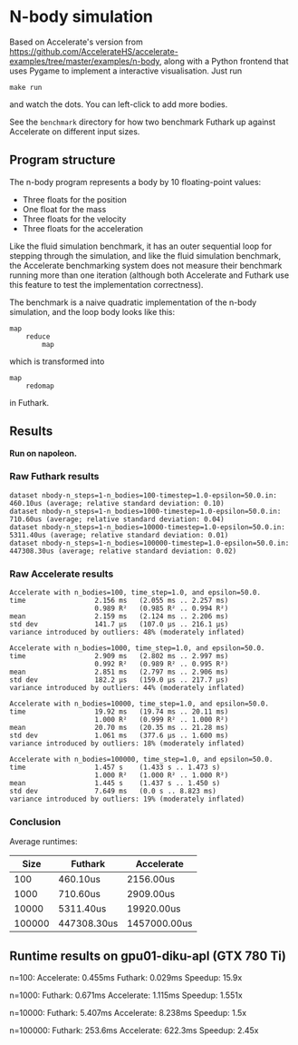 # N-body simulation

Based on Accelerate's version from
https://github.com/AccelerateHS/accelerate-examples/tree/master/examples/n-body,
along with a Python frontend that uses Pygame to implement a
interactive visualisation.  Just run

    make run

and watch the dots.  You can left-click to add more bodies.

See the `benchmark` directory for how two benchmark Futhark up against
Accelerate on different input sizes.


## Program structure

The n-body program represents a body by 10 floating-point values:

  + Three floats for the position
  + One float for the mass
  + Three floats for the velocity
  + Three floats for the acceleration

Like the fluid simulation benchmark, it has an outer sequential loop for
stepping through the simulation, and like the fluid simulation benchmark, the
Accelerate benchmarking system does not measure their benchmark running more
than one iteration (although both Accelerate and Futhark use this feature to
test the implementation correctness).

The benchmark is a naive quadratic implementation of the n-body simulation, and
the loop body looks like this:

```
map
    reduce
        map
```

which is transformed into

```
map
    redomap
```

in Futhark.


## Results

**Run on napoleon.**

### Raw Futhark results

```
dataset nbody-n_steps=1-n_bodies=100-timestep=1.0-epsilon=50.0.in: 460.10us (average; relative standard deviation: 0.10)
dataset nbody-n_steps=1-n_bodies=1000-timestep=1.0-epsilon=50.0.in: 710.60us (average; relative standard deviation: 0.04)
dataset nbody-n_steps=1-n_bodies=10000-timestep=1.0-epsilon=50.0.in: 5311.40us (average; relative standard deviation: 0.01)
dataset nbody-n_steps=1-n_bodies=100000-timestep=1.0-epsilon=50.0.in: 447308.30us (average; relative standard deviation: 0.02)
```


### Raw Accelerate results

```
Accelerate with n_bodies=100, time_step=1.0, and epsilon=50.0.
time                 2.156 ms   (2.055 ms .. 2.257 ms)
                     0.989 R²   (0.985 R² .. 0.994 R²)
mean                 2.159 ms   (2.124 ms .. 2.206 ms)
std dev              141.7 μs   (107.0 μs .. 216.1 μs)
variance introduced by outliers: 48% (moderately inflated)

Accelerate with n_bodies=1000, time_step=1.0, and epsilon=50.0.
time                 2.909 ms   (2.802 ms .. 2.997 ms)
                     0.992 R²   (0.989 R² .. 0.995 R²)
mean                 2.851 ms   (2.797 ms .. 2.906 ms)
std dev              182.2 μs   (159.0 μs .. 217.7 μs)
variance introduced by outliers: 44% (moderately inflated)

Accelerate with n_bodies=10000, time_step=1.0, and epsilon=50.0.
time                 19.92 ms   (19.74 ms .. 20.11 ms)
                     1.000 R²   (0.999 R² .. 1.000 R²)
mean                 20.70 ms   (20.35 ms .. 21.28 ms)
std dev              1.061 ms   (377.6 μs .. 1.600 ms)
variance introduced by outliers: 18% (moderately inflated)

Accelerate with n_bodies=100000, time_step=1.0, and epsilon=50.0.
time                 1.457 s    (1.433 s .. 1.473 s)
                     1.000 R²   (1.000 R² .. 1.000 R²)
mean                 1.445 s    (1.437 s .. 1.450 s)
std dev              7.649 ms   (0.0 s .. 8.823 ms)
variance introduced by outliers: 19% (moderately inflated)
```

### Conclusion

Average runtimes:

| Size   | Futhark | Accelerate |
| ------ | ------- | ---------- |
| 100    | 460.10us | 2156.00us |
| 1000   | 710.60us | 2909.00us |
| 10000  | 5311.40us | 19920.00us |
| 100000 | 447308.30us | 1457000.00us |

## Runtime results on gpu01-diku-apl (GTX 780 Ti)

  n=100:
    Accelerate: 0.455ms
    Futhark:    0.029ms
    Speedup:     15.9x

  n=1000:
    Futhark:    0.671ms
    Accelerate: 1.115ms
    Speedup:     1.551x

  n=10000:
    Futhark:    5.407ms
    Accelerate: 8.238ms
    Speedup:    1.5x

  n=100000:
    Futhark:    253.6ms
    Accelerate: 622.3ms
    Speedup:    2.45x
